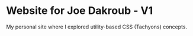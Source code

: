 # Website for Joe Dakroub - V1
My personal site where I explored utility-based CSS (Tachyons) concepts.
